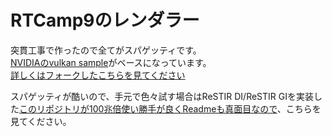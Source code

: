 # RTCamp9のレンダラー

突貫工事で作ったので全てがスパゲッティです。  
[NVIDIAのvulkan sample](https://github.com/nvpro-samples/vk_mini_samples/)がベースになっています。  
[詳しくはフォークしたこちらを見てください](https://github.com/udemegane/vk_mini_samples)  

スパゲッティが酷いので、手元で色々試す場合はReSTIR DI/ReSTIR GIを実装した[このリポジトリが100兆倍使い勝手が良くReadmeも真面目なので](https://github.com/udemegane/Falcor/tree/ReSTIR_GI_Demo)、こちらを見てください。
